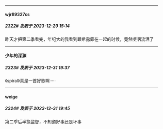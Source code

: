 
*****

####  wjr89327cs  
##### 2322#       发表于 2023-12-29 15:14

昨天才把第二季看完，年纪大的我看到跟希露霏在一起的时候，竟然哽咽流泪了


*****

####  少年的深渊  
##### 2323#       发表于 2023-12-31 19:37

《spiral》真是一首好歌啊·····


*****

####  weige  
##### 2324#       发表于 2023-12-31 19:45

第二季后半换监督，不知道好事还是坏事

